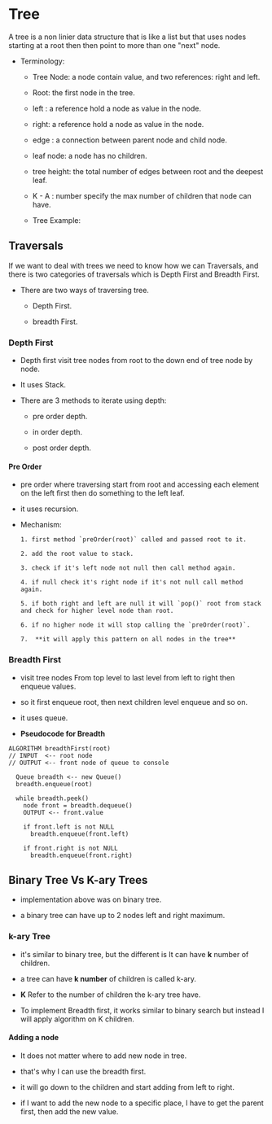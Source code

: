 # Tree 

A tree is a non linier data structure that is like a list but that uses nodes starting at a root then then point to more than one "next" node.

* Terminology:

  * Tree Node: a node contain value, and two references: right and left.

  * Root: the first node in the tree.

  * left : a reference hold a node as value in the node.

  * right: a reference hold a node as value in the node.

  * edge : a connection between parent node and child node.

  * leaf node: a node has no children.

  * tree height: the total number of edges between root and the deepest leaf.

  * K - A : number specify the max number of children that node can have.

  * Tree Example:
  

## Traversals 

If we want to deal with trees we need to know how we can Traversals, and there is two categories of traversals which is Depth First and Breadth First.

* There are two ways of traversing tree.

  * Depth First.

  * breadth First.

### Depth First

   * Depth first visit tree nodes from root to the down end of tree node by node.

   * It uses Stack.

   * There are 3 methods to iterate using depth:

     * pre order depth.

     * in order depth.

     * post order depth.

#### Pre Order

* pre order where traversing start from root and accessing each element on the left first then do something to the left leaf.

* it uses recursion.

* Mechanism:

      1. first method `preOrder(root)` called and passed root to it.

      2. add the root value to stack.

      3. check if it's left node not null then call method again.

      4. if null check it's right node if it's not null call method again.

      5. if both right and left are null it will `pop()` root from stack and check for higher level node than root.

      6. if no higher node it will stop calling the `preOrder(root)`.

      7.  **it will apply this pattern on all nodes in the tree**

### Breadth First

* visit tree nodes From top level to last level from left to right then enqueue values.

* so it first enqueue root, then next children level enqueue and so on.

* it uses queue.
  
* **Pseudocode for Breadth**

```
ALGORITHM breadthFirst(root)
// INPUT  <-- root node
// OUTPUT <-- front node of queue to console

  Queue breadth <-- new Queue()
  breadth.enqueue(root)

  while breadth.peek()
    node front = breadth.dequeue()
    OUTPUT <-- front.value

    if front.left is not NULL
      breadth.enqueue(front.left)

    if front.right is not NULL
      breadth.enqueue(front.right)
```

## Binary Tree Vs K-ary Trees

* implementation above was on binary tree.

* a binary tree can have up to 2 nodes left and right maximum.

### k-ary Tree

* it's similar to binary tree, but the different is It can have **k** number of children.

* a tree can have **k number** of children is called k-ary.

* **K** Refer to the number of children the k-ary tree have.

* To implement Breadth first, it works similar to binary search but instead I will apply algorithm on K children.

#### Adding a node

* It does not matter where to add new node in tree.

* that's why I can use the breadth first.

* it will go down to the children and start adding from left to right.

* if I want to add the new node to a specific place, I have to get the parent first, then add the new value.